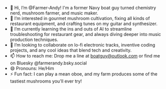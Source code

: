- 👋 Hi, I’m @Farmer-Andy! I'm a former Navy boat guy turned chemistry nerd, mushroom farmer, and music maker.
- 👀 I’m interested in gourmet mushroom cultivation, fixing all kinds of restaurant equipment, and crafting tunes on my guitar and synthesizer.
- 🌱 I’m currently learning the ins and outs of AI to streamline troubleshooting for restaurant gear, and always diving deeper into music production techniques.
- 💞️ I’m looking to collaborate on lo-fi electronic tracks, inventive coding projects, and any cool ideas that blend tech and creativity.
- 📫 How to reach me: Drop me a line at boatguy@outlook.com or find me on Bluesky @farmerandy.bsky.social
- 😄 Pronouns: He/Him
- ⚡ Fun fact: I can play a mean oboe, and my farm produces some of the tastiest mushrooms you'll ever try!
